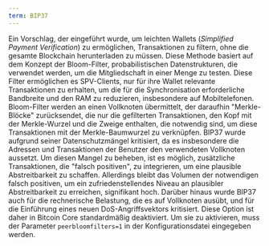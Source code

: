 ```yaml
---
term: BIP37
---
```


Ein Vorschlag, der eingeführt wurde, um leichten Wallets (*Simplified Payment Verification*) zu ermöglichen, Transaktionen zu filtern, ohne die gesamte Blockchain herunterladen zu müssen. Diese Methode basiert auf dem Konzept der Bloom-Filter, probabilistischen Datenstrukturen, die verwendet werden, um die Mitgliedschaft in einer Menge zu testen. Diese Filter ermöglichen es SPV-Clients, nur für ihre Wallet relevante Transaktionen zu erhalten, um die für die Synchronisation erforderliche Bandbreite und den RAM zu reduzieren, insbesondere auf Mobiltelefonen. Bloom-Filter werden an einen Vollknoten übermittelt, der daraufhin "Merkle-Blöcke" zurücksendet, die nur die gefilterten Transaktionen, den Kopf mit der Merkle-Wurzel und die Zweige enthalten, die notwendig sind, um diese Transaktionen mit der Merkle-Baumwurzel zu verknüpfen. BIP37 wurde aufgrund seiner Datenschutzmängel kritisiert, da es insbesondere die Adressen und Transaktionen der Benutzer den verwendeten Vollknoten aussetzt. Um diesen Mangel zu beheben, ist es möglich, zusätzliche Transaktionen, die "falsch positiven", zu integrieren, um eine plausible Abstreitbarkeit zu schaffen. Allerdings bleibt das Volumen der notwendigen falsch positiven, um ein zufriedenstellendes Niveau an plausibler Abstreitbarkeit zu erreichen, signifikant hoch. Darüber hinaus wurde BIP37 auch für die rechnerische Belastung, die es auf Vollknoten ausübt, und für die Einführung eines neuen DoS-Angriffsvektors kritisiert. Diese Option ist daher in Bitcoin Core standardmäßig deaktiviert. Um sie zu aktivieren, muss der Parameter `peerbloomfilters=1` in der Konfigurationsdatei eingegeben werden.